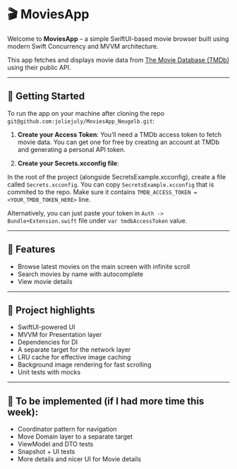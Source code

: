 # 🎬 MoviesApp

Welcome to **MoviesApp** – a simple SwiftUI-based movie browser built using modern Swift Concurrency and MVVM architecture.

This app fetches and displays movie data from [The Movie Database (TMDb)](https://www.themoviedb.org/) using their public API.

---

## 🚀 Getting Started

To run the app on your machine after cloning the repo ```git@github.com:joliejuly/MoviesApp_Neugelb.git```:

1.	**Create your Access Token**:
You’ll need a TMDb access token to fetch movie data. You can get one for free by creating an account at TMDb and generating a personal API token.

2.	**Create your Secrets.xcconfig file**:

In the root of the project (alongside SecretsExample.xcconfig), create a file called ```Secrets.xcconfig```. You can copy ```SecretsExample.xcconfig``` that is commited to the repo.
Make sure it contains ```TMDB_ACCESS_TOKEN = <YOUR_TMDB_TOKEN_HERE>``` line.

Alternatively, you can just paste your token in ```Auth -> Bundle+Extension.swift``` file under ```var tmdbAccessToken``` value. 

---

## 📱 Features

- Browse latest movies on the main screen with infinite scroll
- Search movies by name with autocomplete
- View movie details

--- 

## 📱 Project highlights 

 - SwiftUI-powered UI
 - MVVM for Presentation layer
 - Dependencies for DI 
 - A separate target for the network layer
 - LRU cache for effective image caching
 - Background image rendering for fast scrolling 
 - Unit tests with mocks 

---

## 📱 To be implemented (if I had more time this week): 

  - Coordinator pattern for navigation
  - Move Domain layer to a separate target
  - ViewModel and DTO tests
  - Snapshot + UI tests
  - More details and nicer UI for Movie details

